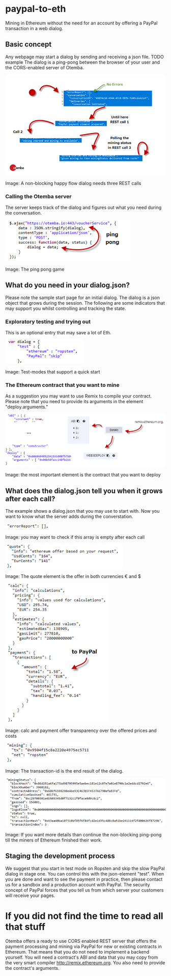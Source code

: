 ﻿# paypal-to-eth
Mining in Ethereum without the need for an account by offering a PayPal transaction in a web dialog.
## Basic concept
Any webpage may start a dialog by sending and receiving a json file. TODO example
The dialog is a ping-pong between the browser of your user and the CORS-enabled server of Otemba.

![States of a happy flow](https://raw.githubusercontent.com/Otemba/paypal-to-eth/master/images/statesWithText.png)

Image: A non-blocking happy flow dialog needs three REST calls
### Calling the Otemba server
The server keeps track of the dialog and figures out what you need during the conversation. 

![Sample REST Call](https://raw.githubusercontent.com/Otemba/paypal-to-eth/master/images/sampleRESTCall.png)

Image: The ping pong game
## What do you need in your dialog.json?
Please note the sample start page for an initial dialog. The dialog is a json object that grows during the session. The following are some indicators that may support you whilst controlling and tracking the state.
### Exploratory testing and trying out
This is an optional entry that may save a lot of Eth.

![Test Modes](https://raw.githubusercontent.com/Otemba/paypal-to-eth/master/images/testModes.png)

Image: Test-modes that support a quick start
### The Ethereum contract that you want to mine
As a suggestion you may want to use Remix to compile your contract. Please note that you need to provide its arguments in the element "deploy.arguments."
 
![The contract](https://raw.githubusercontent.com/Otemba/paypal-to-eth/master/images/theContract.png)

Image: the most important element is the contract that you want to deploy
## What does the dialog.json tell you when it grows after each call?
The example shows a dialog.json that you may use to start with. Now you want to know what the server adds during the converstation.

![The errorReport](https://raw.githubusercontent.com/Otemba/paypal-to-eth/master/images/errorReport.png)

Image: you may want to check if this array is empty after each call

![The quote](https://raw.githubusercontent.com/Otemba/paypal-to-eth/master/images/theQuote.png)

Image: The quote element is the offer in both currencies € and $

![The calculation](https://raw.githubusercontent.com/Otemba/paypal-to-eth/master/images/theCalculation.png)

Image: calc and payment offer transparency over the offered prices and costs

![The tx](https://raw.githubusercontent.com/Otemba/paypal-to-eth/master/images/miningResult.png)

Image: The transaction-id is the end result of the dialog.

![The tx](https://raw.githubusercontent.com/Otemba/paypal-to-eth/master/images/miningStatus.png)


Image: If you want more details than continue the non-blocking ping-pong till the miners of Ethereum finished their work.

## Staging the development process
We suggest that you start in test mode on Ropsten and skip the slow PayPal dialog in stage one. You can control this with the json-element "test". When you are done and want to see the payment in practice, then please contact us for a sandbox and a production account with PayPal. The security concept of PayPal forces that you tell us from which server your customers will receive your pages.

# If you did not find the time to read all that stuff
Otemba offers a ready to use CORS enabled REST server that offers the payment processing and mining via PayPal for new or existing contracts in Ethereum.  That means that you do not need to implement a backend yourself.
You will need a contract's ABI and data that you may copy from the very smart compiler http://remix.ethereum.org. You also need to provide the contract's arguments.



 

<!--stackedit_data:
eyJoaXN0b3J5IjpbMTA5NjgwMDk3LDY1NzgxNTIzMywxODcxNj
M5Nzg0LC0yMDkzMzU2MTM0LDE4OTIxMzM3NjMsMTU4MzM4MjMz
NywzMjI2Mjc4NTAsMTg2MDU4NzMwMywxNTYwNTEyODg1LC0xOD
U3Njg1NDExLDQ1NjU3OTQ5NywxMTk1NzE0ODM5LC0xMTYwNTM1
NjMsMTc4MDE2Njc1NCwyMjMyOTU1MiwtMTQ4NjMyMDMyMCwtND
EwMDAwNzIzLC02MzY3NDA2ODIsMTUzODM2NDQ1NiwxMzc5Njkz
NDk5XX0=
-->